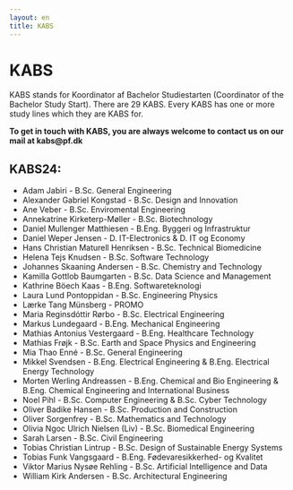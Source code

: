 ```yaml
---
layout: en
title: KABS
---
```


<h1>KABS</h1>

<p>
 KABS stands for Koordinator af Bachelor Studiestarten (Coordinator of the Bachelor Study Start). There are 29 KABS. Every KABS has one or more study lines which they are KABS for. <!-- <b>All KABS are also responsible for an introtrip.</b> -->
</p>

<p> <b> To get in touch with KABS, you are always welcome to contact us on our mail at kabs@pf.dk </b> </p>

<h2>KABS24:</h2>

<ul>

<li> Adam Jabiri - B.Sc. General Engineering </li>
<li> Alexander Gabriel Kongstad	- B.Sc. Design and Innovation </li>
<li> Ane Veber - B.Sc. Enviromental Engineering </li>
<li> Annekatrine Kirketerp-Møller - B.Sc. Biotechnology </li>
<li> Daniel Mullenger Matthiesen - B.Eng. Byggeri og Infrastruktur </li>
<li> Daniel Weper Jensen - D. IT-Electronics & D. IT og Economy </li>
<li> Hans Christian Maturell Henriksen - B.Sc. Technical Biomedicine </li>
<li> Helena Tejs Knudsen - B.Sc. Software Technology	</li>
<li> Johannes Skaaning Andersen	- B.Sc. Chemistry and Technology </li>
<li> Kamilla Gottlob Baumgarten	- B.Sc. Data Science and Management	</li>
<li> Kathrine Böech Kaas - B.Eng. Softwareteknologi </li>
<li> Laura Lund Pontoppidan	- B.Sc. Engineering Physics 	</li>
<li> Lærke Tang Münsberg - PROMO </li>
<li> Maria Reginsdóttir Rørbo - B.Sc. Electrical Engineering	</li>
<li> Markus Lundegaard - B.Eng. Mechanical Engineering </li>
<li> Mathias Antonius Vestergaard - B.Eng. Healthcare Technology </li>
<li> Mathias Frøjk - B.Sc. Earth and Space Physics and Engineering </li>
<li> Mia Thao Enné - B.Sc. General Engineering	</li>
<li> Mikkel Svendsen - B.Eng. Electrical Engineering & B.Eng. Electrical Energy Technology  </li>
<li> Morten Werling Andreassen - B.Eng. Chemical and Bio Engineering & B.Eng. Chemical Engineering and International Business  </li>
<li> Noel Pihl - B.Sc. Computer Engineering & B.Sc. Cyber Technology </li>
<li> Oliver Badike Hansen - B.Sc. Production and Construction </li>
<li> Oliver Sorgenfrey - B.Sc. Mathematics and Technology </li>
<li> Olivia Ngoc Ulrich Nielsen (Liv) - B.Sc. Biomedical Engineering	</li>
<li> Sarah Larsen - B.Sc. Civil Engineering </li>
<li> Tobias Christian Lintrup - B.Sc. Design of Sustainable Energy Systems </li>
<li> Tobias Funk Vangsgaard	- B.Eng. Fødevaresikkerhed- og Kvalitet	</li>
<li> Viktor Marius Nysøe Rehling - B.Sc. Artificial Intelligence and Data </li>
<li> William Kirk Andersen - B.Sc. Architectural Engineering </li>



</ul>
